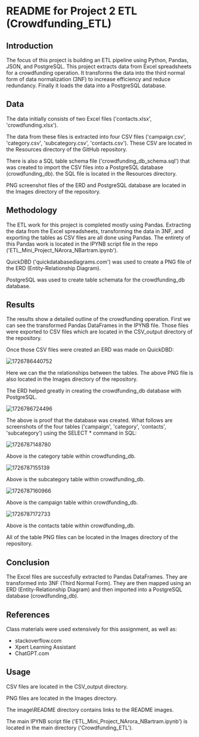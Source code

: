# README for Project 2 ETL (Crowdfunding_ETL)

## Introduction

The focus of this project is building an ETL pipeline using Python, Pandas, JSON, and PostgreSQL. This project extracts data from Excel spreadsheets for a crowdfunding operation. It transforms the data into the third normal form of data normalization (3NF) to increase efficiency and reduce redundancy. Finally it loads the data into a PostgreSQL database.

## Data

The data initially consists of two Excel files ('contacts.xlsx', 'crowdfunding.xlsx'). 

The data from these files is extracted into four CSV files ('campaign.csv', 'category.csv', 'subcategory.csv', 'contacts.csv'). These CSV are located in the Resources directory of the GitHub repository. 

There is also a SQL table schema file ('crowdfunding_db_schema.sql') that was created to import the CSV files into a PostgreSQL database (crowdfunding_db). the SQL file is located in the Resources directory. 

PNG screenshot files of  the ERD and PostgreSQL database are located in the Images directory of the repository.

## Methodology

The ETL work for this project is completed mostly using Pandas. Extracting the data from the Excel spreadsheets, transforming the data in 3NF, and exporting the tables as CSV files are all done using Pandas. The entirety of this Pandas work is located in the IPYNB script file in the repo ('ETL_Mini_Project_NArora_NBartram.ipynb').

QuickDBD ('quickdatabasediagrams.com') was used to create a PNG file of the ERD (Entity-Relationship Diagram).

PostgreSQL was used to create table schemata for the crowdfunding_db database.

## Results

The results show a detailed outline of the crowdfunding operation. First we can see the transformed Pandas DataFrames in the IPYNB file. Those files were exported to CSV files which are located in the CSV_output directory of the repository. 

Once those CSV files were created an ERD was made on QuickDBD:

![1726786440752](image/README/1726786440752.png)

Here we can the the relationships between the tables. The above PNG file is also located in the Images directory of the repository.

The ERD helped greatly in creating the crowdfunding_db database with PostgreSQL. 

![1726786724496](image/README/1726786724496.png)

The above is proof that the database was created. What follows are screenshots of the four tables ('campaign', 'category', 'contacts', 'subcategory') using the SELECT * command in SQL:

![1726787148780](image/README/1726787148780.png)

Above is the category table within crowdfunding_db.

![1726787155139](image/README/1726787155139.png)

Above is the subcategory table within crowdfunding_db.

![1726787160966](image/README/1726787160966.png)

Above is the campaign table within crowdfunding_db.

![1726787172733](image/README/1726787172733.png)

Above is the contacts table within crowdfunding_db.

All of the table PNG files can be located in the Images directory of the repository.

## Conclusion

The Excel files are succesfully extracted to Pandas DataFrames. They are transformed into 3NF (Third Normal Form). They are then mapped using an ERD (Entity-Relationship Diagram) and then imported into a PostgreSQL database (crowdfunding_db).

## References

Class materials were used extensively for this assignment, as well as:

* stackoverflow.com
* Xpert Learning Assistant
* ChatGPT.com

## Usage

CSV files are located in the CSV_output directory.

PNG files are located in the Images directory.

The image\README directory contains links to the README images.

The main IPYNB script file ('ETL_Mini_Project_NArora_NBartram.ipynb') is located in the main directory ('Crowdfunding_ETL').
